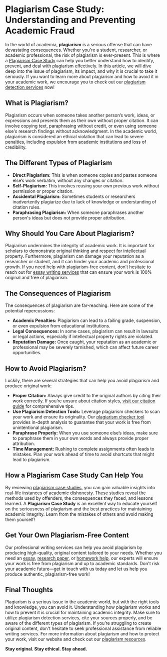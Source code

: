 # Plagiarism Case Study: Understanding and Preventing Academic Fraud

In the world of academia, **plagiarism** is a serious offense that can have devastating consequences. Whether you're a student, researcher, or academic professional, the risk of plagiarism is ever-present. This is where a [Plagiarism Case Study](https://tinyurl.com/topessay?keyword=plagiarism+case+study) can help you better understand how to identify, prevent, and deal with plagiarism effectively. In this article, we will dive deep into the issue of plagiarism, its impact, and why it is crucial to take it seriously. If you want to learn more about plagiarism and how to avoid it in your academic work, we encourage you to check out our [plagiarism detection services](https://tinyurl.com/topessay?keyword=plagiarism+case+study) now!

## What is Plagiarism?

Plagiarism occurs when someone takes another person’s work, ideas, or expressions and presents them as their own without proper citation. It can involve copying text, paraphrasing without credit, or even using someone else's research findings without acknowledgment. In the academic world, plagiarism is considered an ethical violation that can lead to severe penalties, including expulsion from academic institutions and loss of credibility.

## The Different Types of Plagiarism

- **Direct Plagiarism:** This is when someone copies and pastes someone else’s work verbatim, without any changes or citation.
- **Self-Plagiarism:** This involves reusing your own previous work without permission or proper citation.
- **Accidental Plagiarism:** Sometimes students or researchers inadvertently plagiarize due to lack of knowledge or understanding of citation rules.
- **Paraphrasing Plagiarism:** When someone paraphrases another person's ideas but does not provide proper attribution.

## Why Should You Care About Plagiarism?

Plagiarism undermines the integrity of academic work. It is important for scholars to demonstrate original thinking and respect for intellectual property. Furthermore, plagiarism can damage your reputation as a researcher or student, and it can hinder your academic and professional growth. If you need help with plagiarism-free content, don’t hesitate to reach out for [essay writing services](https://tinyurl.com/topessay?keyword=plagiarism+case+study) that can ensure your work is 100% original and free of plagiarism.

## The Consequences of Plagiarism

The consequences of plagiarism are far-reaching. Here are some of the potential repercussions:

- **Academic Penalties:** Plagiarism can lead to a failing grade, suspension, or even expulsion from educational institutions.
- **Legal Consequences:** In some cases, plagiarism can result in lawsuits or legal actions, especially if intellectual property rights are violated.
- **Reputation Damage:** Once caught, your reputation as an academic or professional may be severely tarnished, which can affect future career opportunities.

## How to Avoid Plagiarism?

Luckily, there are several strategies that can help you avoid plagiarism and produce original work:

- **Proper Citation:** Always give credit to the original authors by citing their work correctly. If you’re unsure about citation styles, [visit our citation guide](https://tinyurl.com/topessay?keyword=plagiarism+case+study) for comprehensive tips.
- **Use Plagiarism Detection Tools:** Leverage plagiarism checkers to scan your work and ensure its originality. Our [plagiarism checker tool](https://tinyurl.com/topessay?keyword=plagiarism+case+study) provides in-depth analysis to guarantee that your work is free from unintentional plagiarism.
- **Paraphrase Properly:** When you use someone else’s ideas, make sure to paraphrase them in your own words and always provide proper attribution.
- **Time Management:** Rushing to complete assignments often leads to mistakes. Plan your work ahead of time to avoid shortcuts that might lead to plagiarism.

## How a Plagiarism Case Study Can Help You

By reviewing [plagiarism case studies](https://tinyurl.com/topessay?keyword=plagiarism+case+study), you can gain valuable insights into real-life instances of academic dishonesty. These studies reveal the methods used by offenders, the consequences they faced, and lessons learned. A **Plagiarism Case Study** is an excellent way to educate yourself on the seriousness of plagiarism and the best practices for maintaining academic integrity. Learn from the mistakes of others and avoid making them yourself!

## Get Your Own Plagiarism-Free Content

Our professional writing services can help you avoid plagiarism by producing high-quality, original content tailored to your needs. Whether you need an [essay](https://tinyurl.com/topessay?keyword=plagiarism+case+study), [research paper](https://tinyurl.com/topessay?keyword=plagiarism+case+study), or [homework help](https://tinyurl.com/topessay?keyword=plagiarism+case+study), our experts will ensure your work is free from plagiarism and up to academic standards. Don't risk your academic future—get in touch with us today and let us help you produce authentic, plagiarism-free work!

## Final Thoughts

Plagiarism is a serious issue in the academic world, but with the right tools and knowledge, you can avoid it. Understanding how plagiarism works and how to prevent it is crucial for maintaining academic integrity. Make sure to utilize plagiarism detection services, cite your sources properly, and be aware of the different types of plagiarism. If you’re struggling to create original content, don't hesitate to seek professional assistance from reliable writing services. For more information about plagiarism and how to protect your work, visit our website and check out our [plagiarism resources](https://tinyurl.com/topessay?keyword=plagiarism+case+study).

**Stay original. Stay ethical. Stay ahead.**
